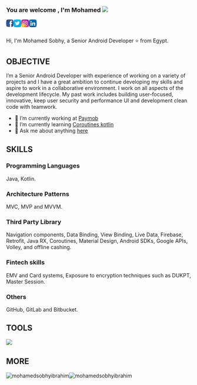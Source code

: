 ### You are welcome , I'm Mohamed <img src="https://raw.githubusercontent.com/MartinHeinz/MartinHeinz/master/wave.gif" width="30px"> 

<a href="https://www.facebook.com/mohamed.sobhy.92771/">
  <img align="left" alt="Mohamed Sobhy | Facebook" width="20px" src="https://github.com/alfayedoficial/alfayedoficial/blob/master/005-facebook.png?raw=true" />
</a>
<a href="https://twitter.com/M7mdSob7y20">
  <img align="left" alt="Mohamed Sobhy | Twitter" width="21px" src="https://github.com/alfayedoficial/alfayedoficial/blob/master/004-twitter.png?raw=true" />
</a>
<a href="https://www.instagram.com/mohamed20sobhy/">
  <img align="left" alt="Mohamed Sobhy | Instagram " width="21px" src="https://github.com/alfayedoficial/alfayedoficial/blob/master/003-instagram.png?raw=true" />
</a>
<a href="https://www.linkedin.com/in/mohamed-sobhy-040958181/">
  <img align="left" alt="Mohamed Sobhy | LinkedIn " width="21px" src="https://github.com/alfayedoficial/alfayedoficial/blob/master/006-linkedin.png?raw=true" />
</a>

<br />
<br />

Hi, I'm Mohamed Sobhy, a Senior Android Developer ⭐ from Egypt.

## OBJECTIVE 
I’m a Senior Android Developer with experience of working on a variety of projects and I have a great ambition to continue developing my skills and aspire to work in a collaborative environment. I work on all aspects of the development lifecycle. My past work includes building user-focused, innovative, keep user security and performance UI and development clean code with teamwork.

- 🔭 I’m currently working at [Paymob](https://www.paymob.com/en)
- 🌱 I’m currently learning [Coroutines kotlin](https://developer.android.com/kotlin/coroutines)
- 💬 Ask me about anything [here](https://github.com/sobhymohamed/sobhymohamed/issues)

## SKILLS
### Programming Languages
Java, Kotlin.

### Architecture Patterns
MVC, MVP and MVVM.

### Third Party Library
Navigation components, Data Binding, View Binding, Live Data, Firebase, Retrofit, Java RX, Coroutines, Material Design, Android SDKs, Google APIs, Volley, and offline cashing.

### Fintech skills
EMV and Card systems, Exposure to encryption techniques such as DUKPT, Master Session.

### Others
GitHub, GitLab and Bitbucket.

## TOOLS
<code><img height="30" src="https://2.bp.blogspot.com/-tzm1twY_ENM/XlCRuI0ZkRI/AAAAAAAAOso/BmNOUANXWxwc5vwslNw3WpjrDlgs9PuwQCLcBGAsYHQ/s1600/pasted%2Bimage%2B0.png"></code>


## MORE
<p><img align="left" src="https://github-readme-stats.vercel.app/api/top-langs?username=mohamedsobhyibrahim&show_icons=true&locale=en&layout=compact" alt="mohamedsobhyibrahim" /></p>

<p>&nbsp;<img align="left" src="https://github-readme-stats.vercel.app/api?username=mohamedsobhyibrahim&show_icons=true&locale=en" alt="mohamedsobhyibrahim" /></p>

